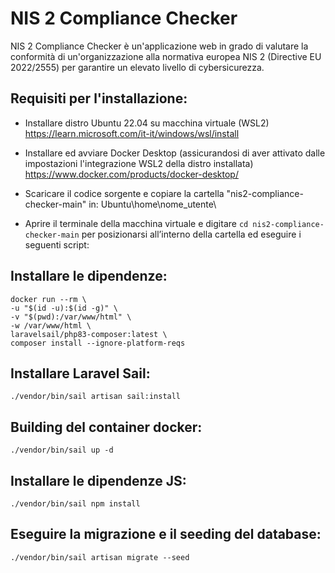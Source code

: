 
# NIS 2 Compliance Checker

NIS 2 Compliance Checker è un'applicazione web in grado di valutare la conformità di un'organizzazione alla normativa europea NIS 2 (Directive EU 2022/2555) per garantire un elevato livello di cybersicurezza.


## Requisiti per l'installazione:

- Installare distro Ubuntu 22.04 su macchina virtuale (WSL2) <br>
  https://learn.microsoft.com/it-it/windows/wsl/install

- Installare ed avviare Docker Desktop (assicurandosi di aver attivato dalle impostazioni l'integrazione WSL2 della distro installata) <br>
  https://www.docker.com/products/docker-desktop/

- Scaricare il codice sorgente e copiare la cartella "nis2-compliance-checker-main" in: Ubuntu\home\nome_utente\

- Aprire il terminale della macchina virtuale e digitare ```cd nis2-compliance-checker-main``` per posizionarsi all’interno della cartella ed eseguire i seguenti script:


## Installare le dipendenze:
```
docker run --rm \
-u "$(id -u):$(id -g)" \
-v "$(pwd):/var/www/html" \
-w /var/www/html \
laravelsail/php83-composer:latest \
composer install --ignore-platform-reqs
```

## Installare Laravel Sail:
```
./vendor/bin/sail artisan sail:install
```

## Building del container docker:
```
./vendor/bin/sail up -d
```

## Installare le dipendenze JS:
```
./vendor/bin/sail npm install
```

## Eseguire la migrazione e il seeding del database:
```
./vendor/bin/sail artisan migrate --seed
```

